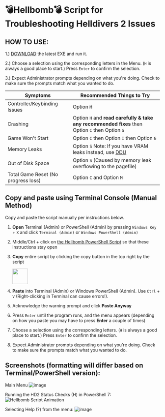 # 💣Hellbomb💣 Script for Troubleshooting Helldivers 2 Issues

## HOW TO USE:

1.) [DOWNLOAD](https://github.com/helldivers2fixes/HellbombScript/releases) the latest EXE and run it. 

2.) Choose a selection using the corresponding letters in the Menu. (``H`` is always a good place to start.) Press ``Enter`` to confirm the selection.

3.) Expect Administrator prompts depending on what you're doing. Check to make sure the prompts match what you wanted to do.

| Symptoms          | Recommended Things to Try                                       |
|-------------------|-----------------------------------------------------------------|
| Controller/Keybinding Issues          | Option ``M``|
| Crashing          | Option ``H`` and **read carefully & take any recommended fixes** then Option ``C`` then Option ``S``         |
| Game Won't Start  | Option ``C`` then Option ``I`` then Option ``G``                            |
| Memory Leaks      | Option ``S`` Note: If you have VRAM leaks instead, use [DDU](https://www.guru3d.com/download/display-driver-uninstaller-download/)                                                   |
| Out of Disk Space | Option ``S`` (Caused by memory leak overflowing to the pagefile)       |
| Total Game Reset (No progress loss) | Option ``C`` and Option ``M``        |

## Copy and paste using Terminal Console (Manual Method)
Copy and paste the script manually per instructions below.

 1. **Open** Terminal (Admin) or PowerShell (Admin) by pressing `Windows Key` + `X` and click `Terminal (Admin)` or `Windows PowerShell (Admin)`
 2. Middle/Ctrl + click on [the Hellbomb PowerShell Script](https://github.com/helldivers2fixes/HellbombScript/blob/main/Hellbomb%20Script.ps1) so that these instructions stay open
 3. **Copy** entire script by clicking the copy button in the top right by the script
    
       <img src = "https://github.com/helldivers2fixes/HellbombScript/assets/166264070/5a600b1c-64f6-4956-ba2f-f82c9a317f81" height=50>
       
 4. **Paste** into Terminal (Admin) or Windows PowerShell (Admin). Use ``Ctrl`` + ``V`` (Right-clicking in Terminal can cause errors!).
 5. Acknowledge the warning prompt and click **Paste Anyway**
 6. Press ``Enter`` until the program runs, and the menu appears (depending on how you paste you may have to press **Enter** a couple of times)         
 7. Choose a selection using the corresponding letters. (``H`` is always a good place to start.) Press ``Enter`` to confirm the selection.
 8. Expect Administrator prompts depending on what you're doing. Check to make sure the prompts match what you wanted to do.

## Screenshots (formatting will differ based on Terminal/PowerShell version):
Main Menu
![image](https://github.com/user-attachments/assets/d06b4f0f-e0dc-4aec-a1ff-fe85f5f00d36)

Running the HD2 Status Checks (H) in PowerShell 7:
![Hellbomb Script Animation](https://github.com/user-attachments/assets/9eb51d3f-2140-4e02-afe9-450b056c00f8)


Selecting Help (?) from the menu:
![image](https://github.com/user-attachments/assets/c78138ca-8c30-4a26-8fa1-a8fef313e4b0)

